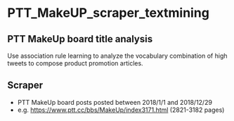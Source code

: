 # PTT_MakeUP_scraper_textmining

## PTT MakeUp board title analysis 
Use association rule learning to analyze the vocabulary combination of high tweets to compose product promotion articles. 

## Scraper
  * PTT MakeUp board posts posted between 2018/1/1 and 2018/12/29
  * e.g. https://www.ptt.cc/bbs/MakeUp/index3171.html (2821-3182 pages)
